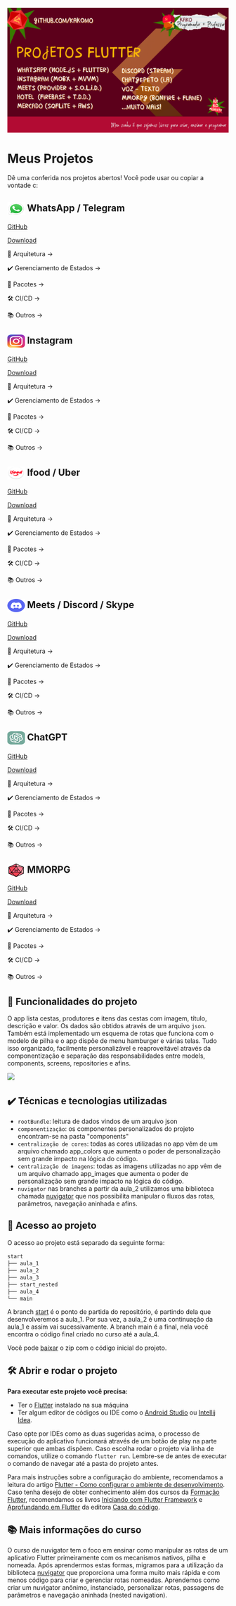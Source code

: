 ![Thumbnail GitHub](thumb.png)

# Meus Projetos

Dê uma conferida nos projetos abertos! Você pode usar ou copiar a vontade c:

## <img align="center" height="30" width="40" src="whatsapp.png"> WhatsApp / Telegram
[GitHub]()

[Download]() 

🔨 Arquitetura ->

✔️ Gerenciamento de Estados -> 

📁 Pacotes ->

🛠️ CI/CD ->

📚 Outros ->

## <img align="center" height="30" width="40" src="instagram.png"> Instagram
[GitHub]()

[Download]()

🔨 Arquitetura ->

✔️ Gerenciamento de Estados -> 

📁 Pacotes ->

🛠️ CI/CD ->

📚 Outros ->


## <img align="center" height="30" width="40" src="ifood.png"> Ifood / Uber
[GitHub]()

[Download]()

🔨 Arquitetura ->

✔️ Gerenciamento de Estados -> 

📁 Pacotes ->

🛠️ CI/CD ->

📚 Outros ->


## <img align="center" height="30" width="40" src="discord.png"> Meets / Discord / Skype
[GitHub]()

[Download]()

🔨 Arquitetura ->

✔️ Gerenciamento de Estados -> 

📁 Pacotes ->

🛠️ CI/CD ->

📚 Outros ->


## <img align="center" height="30" width="40" src="gpt.png"> ChatGPT
[GitHub]()

[Download]()

🔨 Arquitetura ->

✔️ Gerenciamento de Estados -> 

📁 Pacotes ->

🛠️ CI/CD ->

📚 Outros ->


## <img align="center" height="30" width="40" src="mmo.png"> MMORPG
[GitHub]()

[Download]()

🔨 Arquitetura ->

✔️ Gerenciamento de Estados -> 

📁 Pacotes ->

🛠️ CI/CD ->

📚 Outros ->



## 🔨 Funcionalidades do projeto

O app lista cestas, produtores e itens das cestas com imagem, título, descrição e valor. Os dados são obtidos através de um arquivo `json`. Também está implementado um esquema de rotas que funciona com o modelo de pilha e o app dispõe de menu hamburger e várias telas. Tudo isso organizado, facilmente personalizável e reaproveitável através da componentização e separação das responsabilidades entre models, components, screens, repositories e afins.

![](ecommerce_orgs.gif)

## ✔️ Técnicas e tecnologias utilizadas

- `rootBundle`: leitura de dados vindos de um arquivo json
- `componentização`: os componentes personalizados do projeto encontram-se na pasta "components"
- `centralização de cores`: todas as cores utilizadas no app vêm de um arquivo chamado app_colors que aumenta o poder de personalização sem grande impacto na lógica do código.
- `centralização de imagens`: todas as imagens utilizadas no app vêm de um arquivo chamado app_images que aumenta o poder de personalização sem grande impacto na lógica do código.
- `nuvigator` nas branches a partir da aula_2 utilizamos uma biblioteca chamada [nuvigator](https://github.com/nubank/nuvigator) que nos possibilita manipular o fluxos das rotas, parâmetros, navegação aninhada e afins.
 
## 📁 Acesso ao projeto

O acesso ao projeto está separado da seguinte forma:
```
start
├── aula_1
├── aula_2
├── aula_3
├── start_nested
├── aula_4
└── main
```

A branch [start](https://github.com/Leomhl/flutter-nuvigator/tree/start) é o ponto de partida do repositório, é partindo dela que desenvolveremos a aula_1. Por sua vez, a aula_2 é uma continuação da aula_1 e assim vai sucessivamente. A branch main é a final, nela você encontra o código final criado no curso até a aula_4.

Você pode [baixar](https://github.com/Leomhl/flutter-nuvigator/archive/refs/heads/start.zip) o zip com o código inicial do projeto.

## 🛠️ Abrir e rodar o projeto

**Para executar este projeto você precisa:**

- Ter o [Flutter](https://flutter.dev/docs/get-started/install) instalado na sua máquina
- Ter algum editor de códigos ou IDE como o [Android Studio](https://developer.android.com/studio) ou [Intellij Idea](https://www.jetbrains.com/pt-br/idea/download/). 

Caso opte por IDEs como as duas sugeridas acima, o processo de execução do aplicativo funcionará através de um botão de play na parte superior que ambas dispõem. Caso escolha rodar o projeto via linha de comandos, utilize o comando `flutter run`. Lembre-se de antes de executar o comando de navegar até a pasta do projeto antes. 

Para mais instruções sobre a configuração do ambiente, recomendamos a leitura do artigo [Flutter - Como configurar o ambiente de desenvolvimento](https://www.alura.com.br/artigos/flutter-como-configurar-o-ambiente-de-desenvolvimento). Caso tenha desejo de obter conhecimento além dos cursos da [Formação Flutter](https://www.alura.com.br/formacao-flutter), recomendamos os livros [Iniciando com Flutter Framework](https://www.casadocodigo.com.br/products/livro-flutter) e [Aprofundando em Flutter](https://www.casadocodigo.com.br/products/livro-aprofundando-flutter) da editora [Casa do código](https://www.casadocodigo.com.br/).

## 📚 Mais informações do curso

O curso de nuvigator tem o foco em ensinar como manipular as rotas de um aplicativo Flutter primeiramente com os mecanismos nativos, pilha e nomeada. Após aprendermos estas formas, migramos para a utilização da biblioteca [nuvigator](https://github.com/nubank/nuvigator) que proporciona uma forma muito mais rápida e com menos código para criar e gerenciar rotas nomeadas. Aprendemos como criar um nuvigator anônimo, instanciado, personalizar rotas, passagens de parâmetros e navegação aninhada (nested navigation).


<!--
**Kakomo/Kakomo** is a ✨ _special_ ✨ repository because its `README.md` (this file) appears on your GitHub profile.

Here are some ideas to get you started:

- 🔭 I’m currently working on ...
- 🌱 I’m currently learning ...
- 👯 I’m looking to collaborate on ...
- 🤔 I’m looking for help with ...
- 💬 Ask me about ...
- 📫 How to reach me: ...
- 😄 Pronouns: ...
- ⚡ Fun fact: ...
-->

